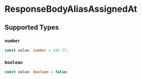 # ResponseBodyAliasAssignedAt


## Supported Types

### `number`

```typescript
const value: number = 245.77;
```

### `boolean`

```typescript
const value: boolean = false;
```

